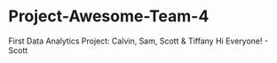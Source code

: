 # Project-Awesome-Team-4
First Data Analytics Project: Calvin, Sam, Scott &amp; Tiffany
Hi Everyone! - Scott
